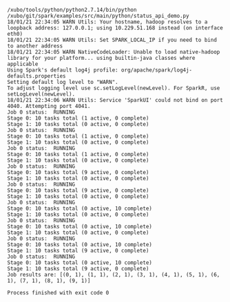 	/xubo/tools/python/python2.7.14/bin/python /xubo/git/spark/examples/src/main/python/status_api_demo.py
	18/01/21 22:34:05 WARN Utils: Your hostname, hadoop resolves to a loopback address: 127.0.0.1; using 10.229.51.168 instead (on interface eth0)
	18/01/21 22:34:05 WARN Utils: Set SPARK_LOCAL_IP if you need to bind to another address
	18/01/21 22:34:05 WARN NativeCodeLoader: Unable to load native-hadoop library for your platform... using builtin-java classes where applicable
	Using Spark's default log4j profile: org/apache/spark/log4j-defaults.properties
	Setting default log level to "WARN".
	To adjust logging level use sc.setLogLevel(newLevel). For SparkR, use setLogLevel(newLevel).
	18/01/21 22:34:06 WARN Utils: Service 'SparkUI' could not bind on port 4040. Attempting port 4041.
	Job 0 status:  RUNNING
	Stage 0: 10 tasks total (1 active, 0 complete)
	Stage 1: 10 tasks total (0 active, 0 complete)
	Job 0 status:  RUNNING
	Stage 0: 10 tasks total (1 active, 0 complete)
	Stage 1: 10 tasks total (0 active, 0 complete)
	Job 0 status:  RUNNING
	Stage 0: 10 tasks total (1 active, 0 complete)
	Stage 1: 10 tasks total (0 active, 0 complete)
	Job 0 status:  RUNNING
	Stage 0: 10 tasks total (9 active, 0 complete)
	Stage 1: 10 tasks total (0 active, 0 complete)
	Job 0 status:  RUNNING
	Stage 0: 10 tasks total (9 active, 0 complete)
	Stage 1: 10 tasks total (0 active, 0 complete)
	Job 0 status:  RUNNING
	Stage 0: 10 tasks total (0 active, 10 complete)
	Stage 1: 10 tasks total (0 active, 0 complete)
	Job 0 status:  RUNNING
	Stage 0: 10 tasks total (0 active, 10 complete)
	Stage 1: 10 tasks total (0 active, 0 complete)
	Job 0 status:  RUNNING
	Stage 0: 10 tasks total (0 active, 10 complete)
	Stage 1: 10 tasks total (9 active, 0 complete)
	Job 0 status:  RUNNING
	Stage 0: 10 tasks total (0 active, 10 complete)
	Stage 1: 10 tasks total (9 active, 0 complete)
	Job results are: [(0, 1), (1, 1), (2, 1), (3, 1), (4, 1), (5, 1), (6, 1), (7, 1), (8, 1), (9, 1)]
	
	Process finished with exit code 0
